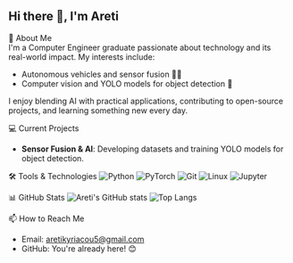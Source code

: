 ## Hi there 👋, I'm Areti

🚀 About Me  
I'm a Computer Engineer graduate passionate about technology and its real-world impact. My interests include:  
- Autonomous vehicles and sensor fusion 🚗🤖  
- Computer vision and YOLO models for object detection 📸  

I enjoy blending AI with practical applications, contributing to open-source projects, and learning something new every day.  

💻 Current Projects  
- **Sensor Fusion & AI**: Developing datasets and training YOLO models for object detection.

🛠️ Tools & Technologies
![Python](https://img.shields.io/badge/Python-3776AB?style=for-the-badge&logo=python&logoColor=white)
![PyTorch](https://img.shields.io/badge/PyTorch-EE4C2C?style=for-the-badge&logo=pytorch&logoColor=white)
![Git](https://img.shields.io/badge/Git-F05032?style=for-the-badge&logo=git&logoColor=white)
![Linux](https://img.shields.io/badge/Linux-FCC624?style=for-the-badge&logo=linux&logoColor=black)
![Jupyter](https://img.shields.io/badge/Jupyter-F37626?style=for-the-badge&logo=jupyter&logoColor=white)

📊 GitHub Stats
![Areti's GitHub stats](https://github-readme-stats.vercel.app/api?username=aretiii&show_icons=true&theme=radical)
![Top Langs](https://github-readme-stats.vercel.app/api/top-langs/?username=aretiii&layout=compact&theme=radical)

📫 How to Reach Me  
- Email: aretikyriacou5@gmail.com  
- GitHub: You're already here! 😊  
